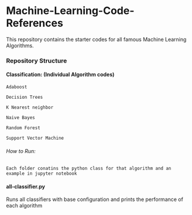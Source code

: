 # Machine-Learning-Code-References

This repository contains the starter codes for all famous Machine Learning Algorithms.

### Repository Structure

#### Classification: (Individual Algorithm codes)

    Adaboost
    
    Decision Trees
    
    K Nearest neighbor
    
    Naive Bayes
    
    Random Forest
    
    Support Vector Machine
    
###### How to Run:
    Each folder conatins the python class for that algorithm and an example in jupyter notebook
    
    
#### all-classifier.py

Runs all classifiers with base configuration and prints the performance of each algorithm